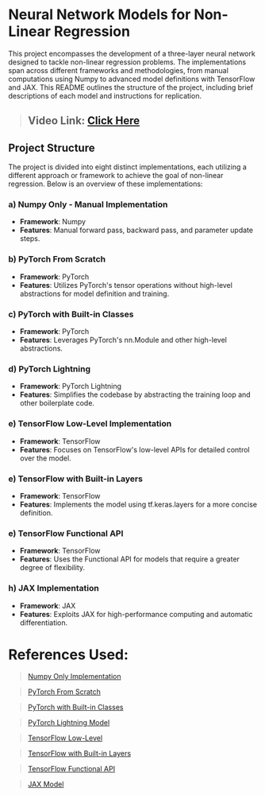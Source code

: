 # Neural Network Models for Non-Linear Regression

This project encompasses the development of a three-layer neural network designed to tackle non-linear regression problems. The implementations span across different frameworks and methodologies, from manual computations using Numpy to advanced model definitions with TensorFlow and JAX. This README outlines the structure of the project, including brief descriptions of each model and instructions for replication.


> ## Video Link: [Click Here](https://youtu.be/iQYjSWzYlPs)
## Project Structure

The project is divided into eight distinct implementations, each utilizing a different approach or framework to achieve the goal of non-linear regression. Below is an overview of these implementations:

### a) Numpy Only - Manual Implementation
- **Framework**: Numpy
- **Features**: Manual forward pass, backward pass, and parameter update steps.


### b) PyTorch From Scratch
- **Framework**: PyTorch
- **Features**: Utilizes PyTorch's tensor operations without high-level abstractions for model definition and training.


### c) PyTorch with Built-in Classes
- **Framework**: PyTorch
- **Features**: Leverages PyTorch's nn.Module and other high-level abstractions.


### d) PyTorch Lightning
- **Framework**: PyTorch Lightning
- **Features**: Simplifies the codebase by abstracting the training loop and other boilerplate code.


### e) TensorFlow Low-Level Implementation
- **Framework**: TensorFlow
- **Features**: Focuses on TensorFlow's low-level APIs for detailed control over the model.


### e) TensorFlow with Built-in Layers
- **Framework**: TensorFlow
- **Features**: Implements the model using tf.keras.layers for a more concise definition.


### e) TensorFlow Functional API
- **Framework**: TensorFlow
- **Features**: Uses the Functional API for models that require a greater degree of flexibility.


### h) JAX Implementation
- **Framework**: JAX
- **Features**: Exploits JAX for high-performance computing and automatic differentiation.


# **References Used**:
> [Numpy Only Implementation](https://colab.research.google.com/drive/1HS3qbHArkqFlImT2KnF5pcMCz7ueHNvY?usp=sharing&authuser=1#scrollTo=EGkS6nN6dQaz)

>[PyTorch From Scratch](https://docs.google.com/presentation/d/13Oo5gXwcsoq9oMC4XriAyxkvgicatBxfI4cZzDhRyiE/edit#slide=id.g826a355833_0_525)

>[PyTorch with Built-in Classes](https://colab.research.google.com/drive/1HS3qbHArkqFlImT2KnF5pcMCz7ueHNvY?usp=sharing&authuser=1#scrollTo=EGkS6nN6dQaz)

>[PyTorch Lightning Model](https://docs.google.com/presentation/d/13Oo5gXwcsoq9oMC4XriAyxkvgicatBxfI4cZzDhRyiE/edit#slide=id.g826a355833_0_525)

>[TensorFlow Low-Level](https://colab.research.google.com/drive/1UCJt8EYjlzCs1H1d1X0iDGYJsHKwu-NO?authuser=1#scrollTo=KC5RgwGeBP-9)

>[TensorFlow with Built-in Layers](https://colab.research.google.com/drive/1UCJt8EYjlzCs1H1d1X0iDGYJsHKwu-NO?authuser=1#scrollTo=SyC7KfV-YcYS)

>[TensorFlow Functional API](https://colab.research.google.com/drive/169PfzM0kvtA5UP4k6Sl1yCG9tsE2MLia?authuser=1#scrollTo=C_2FyZeXjHd1)

>[JAX Model](https://www.tutorialspoint.com/how-to-make-a-4d-plot-with-matplotlib-using-arbitrary-data)
